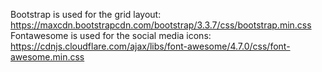 Bootstrap is used for the grid layout: https://maxcdn.bootstrapcdn.com/bootstrap/3.3.7/css/bootstrap.min.css
Fontawesome is used for the social media icons: https://cdnjs.cloudflare.com/ajax/libs/font-awesome/4.7.0/css/font-awesome.min.css
